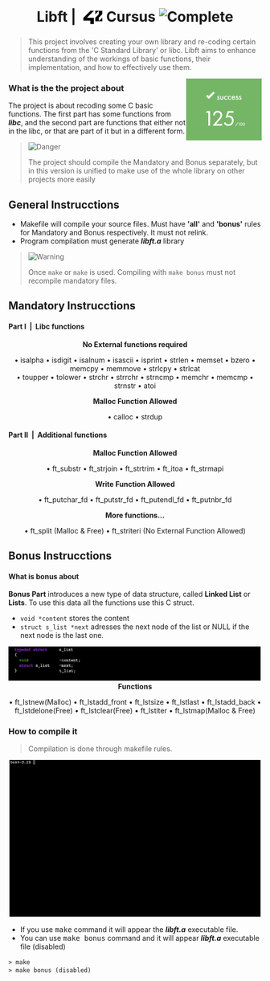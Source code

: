 <!--HEADER-->
<h1 align="center"> Libft | 
 <picture>
  <source media="(prefers-color-scheme: dark)" srcset="https://raw.githubusercontent.com/josephcheel/42-Cursus/main/resources/42_Logo_White.svg">
  <img alt="42" width=40 align="center" src="https://raw.githubusercontent.com/josephcheel/42-Cursus/main/resources/42_Logo.svg">
 </picture>
 Cursus 
  <img alt="Complete" src="https://raw.githubusercontent.com/Mqxx/GitHub-Markdown/main/blockquotes/badge/dark-theme/complete.svg">
</h1>
<!--FINISH HEADER-->

> This project involves creating your own library and re-coding certain functions from the 'C Standard Library' or libc. Libft aims to enhance understanding of the workings of basic functions, their implementation, and how to effectively use them.

<img align="right" width="150" src="https://github.com/josephcheel/readme/blob/main/resources/125_Success.png">

### What is the the project about
The project is about recoding some C basic functions. The first part has some functions from ***libc***, and the second part are functions that either not in the libc, or that are part of it but in a different form.

> <picture>
>   <source media="(prefers-color-scheme: light)" srcset="https://raw.githubusercontent.com/Mqxx/GitHub-Markdown/main/blockquotes/badge/light-theme/danger.svg">
>   <img alt="Danger" src="https://raw.githubusercontent.com/Mqxx/GitHub-Markdown/main/blockquotes/badge/dark-theme/danger.svg">
> </picture><br>
>
> The project should compile the Mandatory and Bonus separately, but in this version is unified to make use of the whole library on other projects more easily

## General Instrucctions

<!-- > <picture>
>   <source media="(prefers-color-scheme: light)" srcset="https://raw.githubusercontent.com/Mqxx/GitHub-Markdown/main/blockquotes/badge/light-theme/warning.svg">
>   <img alt="Warning" src="https://raw.githubusercontent.com/Mqxx/GitHub-Markdown/main/blockquotes/badge/dark-theme/warning.svg">
> </picture><br>
>
> Map must have the ***.ber*** extension
 -->
* Makefile will compile your source files. Must have **'all'** and **'bonus'** rules for Mandatory and Bonus respectively. It must not relink.
* Program compilation must generate ***libft.a*** library
> <picture>
>   <source media="(prefers-color-scheme: light)" srcset="https://raw.githubusercontent.com/Mqxx/GitHub-Markdown/main/blockquotes/badge/light-theme/warning.svg">
>   <img alt="Warning" src="https://raw.githubusercontent.com/Mqxx/GitHub-Markdown/main/blockquotes/badge/dark-theme/warning.svg">
> </picture><br>
>
> Once <code>make</code> or <code>make</code> is used. Compiling with <code>make bonus</code> must not recompile mandatory files.

## Mandatory Instrucctions
<h4> Part I&nbsp;&nbsp;|&nbsp; Libc functions</h4>
<div  align="center"><b>No External functions required</b></div>
<p align="center">
• isalpha
• isdigit
• isalnum
• isascii
• isprint
• strlen
• memset
• bzero
• memcpy
• memmove
• strlcpy
• strlcat
<br>• toupper
• tolower
• strchr
• strrchr
• strncmp
• memchr
• memcmp
• strnstr
• atoi
</p>
<div  align="center"><b>Malloc Function Allowed</b></div>
<p align="center">
• calloc
• strdup
</p>

<h4>Part II&nbsp;&nbsp;|&nbsp; Additional functions</h4>
<div  align="center"><b>Malloc Function Allowed</b></div>
<p align="center">
• ft_substr
• ft_strjoin
• ft_strtrim
• ft_itoa
• ft_strmapi
</p>


<div  align="center"><b>Write Function Allowed</b></div>

<p align="center">
• ft_putchar_fd
• ft_putstr_fd
• ft_putendl_fd
• ft_putnbr_fd
</p>

<div  align="center"><b>More functions...</b></div>
<p align="center">
• ft_split (Malloc & Free)
• ft_striteri (No External Function Allowed)
</p>

## Bonus Instrucctions
#### What is bonus about 
**Bonus Part** introduces a new type of data structure, called **Linked List** or **Lists**. To use this data all the functions use this C struct.
* <code>void *content</code> stores the content
* <code>struct s_list *next</code> adresses the next node of the list or NULL if the next node is the last one.
<img width="1175" alt="t_list img" src="https://github.com/josephcheel/readme/blob/main/resources/libft/t_list.png">


<div  align="center"><b>Functions</b></div>
<p align="center">
• ft_lstnew(Malloc) • ft_lstadd_front • ft_lstsize • ft_lstlast • ft_lstadd_back • ft_lstdelone(Free) • ft_lstclear(Free) • ft_lstiter • ft_lstmap(Malloc & Free)
</p>

### How to compile it
> Compilation is done through makefile rules.

<div align="center">
<img width="500" src="https://github.com/josephcheel/readme/blob/main/resources/libft/Compilation.gif">
</div>

* If you use <kbd>make</kbd> command it will appear the ***libft.a*** executable file.
* You can use <kbd>make bonus</kbd> command and it will appear ***libft.a*** executable file (disabled)

```shell
> make
> make bonus (disabled)
```
